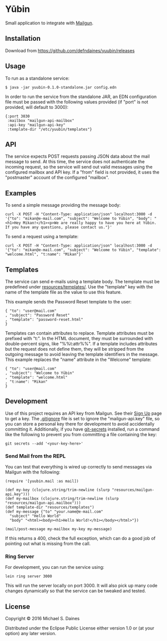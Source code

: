 # Yūbin

Small application to integrate with [Mailgun](http://www.mailgun.com/).

## Installation

Download from https://github.com/defndaines/yuubin/releases

## Usage

To run as a standalone service:

    $ java -jar yuubin-0.1.0-standalone.jar config.edn

In order to run the service from the standalone JAR, an EDN configuration file must
be passed with the following values provided (if "port" is not provided, will
default to 3000):
```
{:port 3030
 :mailbox "mailgun-api-mailbox"
 :api-key "mailgun-api-key"
 :template-dir "/etc/yuubin/templates"}
```

## API

The service expects POST requests passing JSON data about the mail message to
send. At this time, the service does not authenticate the incoming request, so
the service will send out valid messages using the configured mailbox and API
key. If a "from" field is not provided, it uses the "postmaster"
account of the configured "mailbox".

## Examples

To send a simple message providing the message body:
```
curl -X POST -H "Content-Type: application/json" localhost:3000 -d '{"to": "mikan@e-mail.com", "subject": "Welcome to Yūbin", "body": "<h1>Hey Mikan!</h1><p>We are really happy to have you here at Yūbin. If you have any questions, please contact us."}'
```

To send a request using a template:
```
curl -X POST -H "Content-Type: application/json" localhost:3000 -d '{"to": "mikan@e-mail.com", "subject": "Welcome to Yūbin", "template": "welcome.html", "t:name": "Mikan"}'
```

## Templates

The service can send e-mails using a template body. The template must be
predefined under [resources/templates/](resources/templates/). Use the "template" key with the name of
the template file as the value to use this feature.

This example sends the Password Reset template to the user:
```
{ "to": "user@mail.com"
, "subject": "Password Reset"
, "template": "password-reset.html"
}
```

Templates can contain attributes to replace. Template attributes must be
prefixed with "t:". In the HTML document, they must be surrounded with
double-percent signs, like "%%t:attr%%". If a template includes attributes
but the request does not define them, they will be stripped from the outgoing
message to avoid leaving the template identifiers in the message.
This example replaces the "name" attribute in the "Welcome" template:
```
{ "to": "user@mail.com"
, "subject": "Welcome to Yūbin"
, "template": "welcome.html"
, "t:name": "Mikan"
}
```

## Development

Use of this project requires an API key from Mailgun. See their
[Sign Up](https://mailgun.com/signup) page to get a key.
The [.gitignore](.gitignore) file is set to
ignore the "mailgun-api.key" file, so you can store a personal key there for
development to avoid accidentally committing it. Additionally, if you have
[git-secrets](https://github.com/awslabs/git-secrets) installed, run a command
like the following to prevent you from committing a file containing the key:
```
git secrets --add '<your-key-here>'
```

### Send Mail from the REPL

You can test that everything is wired up correctly to send messages via Mailgun
with the following:
```
(require '[yuubin.mail :as mail])

(def my-key (clojure.string/trim-newline (slurp "resources/mailgun-api.key")))
(def my-mailbox (clojure.string/trim-newline (slurp "resources/mailgun-api.mailbox")))
(def template-dir "resources/templates")
(def my-message {"to" "your.name@e-mail.com"
  "subject" "Hello World"
  "body" "<html><body><h1>Hello World!</h1></body></html>"})

(mail/post-message my-mailbox my-key my-message)
```
If this returns a 400, check the full exception, which can do a good job of
pointing out what is missing from the call.

### Ring Server

For development, you can run the service using:
```
lein ring server 3000
```

This will run the server locally on port 3000. It will also pick up many code
changes dynamically so that the service can be tweaked and tested.

## License

Copyright © 2016 Michael S. Daines

Distributed under the Eclipse Public License either version 1.0 or (at
your option) any later version.
